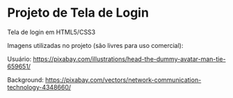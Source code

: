 # Projeto de Tela de Login
Tela de login em HTML5/CSS3

<P ALIGN="LEFT">Imagens utilizadas no projeto (são livres para uso comercial):

Usuário: https://pixabay.com/illustrations/head-the-dummy-avatar-man-tie-659651/

Background: https://pixabay.com/vectors/network-communication-technology-4348660/
</P>
